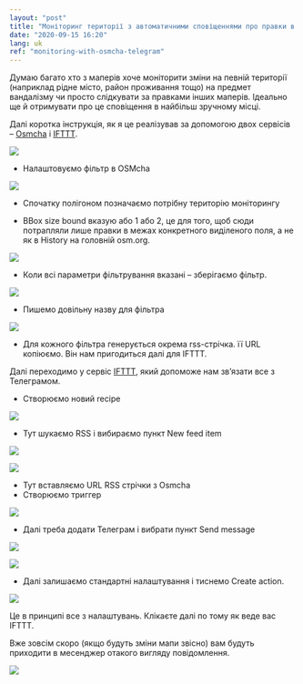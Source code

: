```yaml
---
layout: "post"
title: "Моніторинг території з автоматичними сповіщеннями про правки в Telegram"
date: "2020-09-15 16:20"
lang: uk
ref: "monitoring-with-osmcha-telegram"
---
```



Думаю багато хто з маперів хоче моніторити зміни на певній території (наприклад рідне місто, район проживання тощо) на предмет вандалізму чи просто слідкувати за правками інших маперів. Ідеально ще й отримувати про це сповіщення в найбільш зручному місці.
  

Далі коротка інструкція, як я це реалізував за допомогою двох сервісів – [Osmcha](https://osmcha.org/) і [IFTTT](http://ifttt.com).

  
  

![](https://lh4.googleusercontent.com/Lab_w2Or8NpX1x2LAo_Mbciiou1QqsN0Zd1L35cezFy-ovVcGPqf17Q3Yf5r1fPkONHmg5ZmxR0tBLzn6g3kasAE25rktNculn6LLbz4T3p0Hw19wpeMMzIddUXitzTSJHDOE1xP)

- Налаштовуємо фільтр в OSMcha
    

  

![](https://lh5.googleusercontent.com/O_th_vMHy0gyTYdZkM1P5GsE-YWYYzpnuk8SVe8TF_ffcUSmim7ul7BFnA5zEpi3Y-4pOIWlBWCXiSOEL2lFakV8-2OKjpaF7N_YOGkxtgu_lt6ysmMWaUp-5rGJAICoVVyI7o7J)

  

- Спочатку полігоном позначаємо потрібну територію моніторингу
    
- BBox size bound вказую або 1 або 2, це для того, щоб сюди потрапляли лише правки в межах конкретного виділеного поля, а не як в History на головній osm.org.
    

  

![](https://lh5.googleusercontent.com/EAMBH8OwhNTmjZ3g95tX-Lrujcb3FiTiA-FtQ3dLuDJzIYPv4TskDGxMybTAM-55FDe-fg6l-Qyvqd1MS_CPZGKMSeofUkfRlPEGk6AxmbU9oJjc6T69No4SK6kWkIYTJVfXo_Wb)

- Коли всі параметри фільтрування вказані – зберігаємо фільтр.
    

  

![](https://lh3.googleusercontent.com/ShqFA_5de0ZZTzGRS63wf6U3qnqObrHlHCv0gPGdfxbJuFTpUH_bpGhup5u6G9upbVQWV6XhO6YPYUeUxQbxjZZwKWvkVFBxGFDfgBdoz0aUO2ABlhEKzFXIHin3Ytwn7q6V2YqI)

- Пишемо довільну назву для фільтра
    

![](https://lh3.googleusercontent.com/oAMdO7GBhLRAXKUkl8sjizxPzTNimiaiallMHY8dzZYen6y8zDE_MojE1zq7KYmietiPULBCc1JuRqAKNXvTyeoR6Jk6Rk2Qg-zJZzkRZSzLccbt2mN8qoPEUUYgeaaFPyJsX96F)

- Для кожного фільтра генерується окрема rss-стрічка. її URL копіюємо. Він нам пригодиться далі для IFTTT.


Далі переходимо у сервіс [IFTTT](https://ifttt.com/), який допоможе нам зв’язати все з Телеграмом.


- Створюємо новий recipe
    

![](https://lh4.googleusercontent.com/X6dYEe6BJymDM0VvITfq5eQ37STRYG-G5uI6iMqSHx9CCANXJvd3V6BIZfQdT18CVK4Gw31yEv0HgEbKTcOZcn-L0-KrtvHwqHw8ctvJ1QSV4THA-qMYj_ajE4Mgw8VI-1qXkob_)

- Тут шукаємо RSS і вибираємо пункт New feed item

![](https://lh3.googleusercontent.com/hStfC9Z-L6xwuiEaeSGQ7D__eZfCuy84oEdVWvduSAbyx6vJcWFjlb0OFBYn4gDliMC8OauEDqM-NdSHN_bqLSwswANVmXSkuuNj2djHLvTPWeAWsCk__nth-5BOAjfizmQ0rRZB)

![](https://lh5.googleusercontent.com/xAAHHC7UxEEQL1Jvu3ih8I2HOBCTGazGm9yNpiySE6bx2UKHEuUTLBiKmuMiHfsWdZn-_5hzaY_z9QmUWYH5M745TY-ZzD7FDmPtx66E2tkNBFMYyvo3B7-aBk2HeWALZooukvJM)


  - Тут вставляємо URL RSS стрічки з Osmcha
  - Створюємо триггер

![](https://lh6.googleusercontent.com/wGJzcKXhaEr8T4sKEDXsOtlGOfdGR_dKq1ho1khIyeD8uz5jf8eANVPhDLa3D8Syd9XXRcSGDrd9Ux2UtTfhvwPPXZayNKhM_hy1ieksMPUfkShui1l548A0QSwOMh9z1-JqBMCF)

 - Далі треба додати Телеграм і вибрати пункт Send message


![](https://lh4.googleusercontent.com/Q4VqVEO8unkgAHX5xpykDOSRXWNWIjuVVLzYNttbpzBmMe21PJVCJDRdAOZEeRnLvTZMCgHBSzViRaEbrAcSGi03uKDc8JlkIpdsK_2l9Ahn_6iZXnpI5zR8HwFLADGVtVvG_VXH)


  

![](https://lh6.googleusercontent.com/YVfXe-yUV8jkyljfkBK8iElNL39sJCGTAZnkqPeUC5oue3VWvhl_NUx85pwTvwjQFDErrhcgFzfb0nJYS7tOvGYHsHit_s2QYHtrcdnn3sAC00X4ORiumypIInkpO-R0y5d8oYcT)

- Далі залишаємо стандартні налаштування і тиснемо Create action.

![](https://lh6.googleusercontent.com/enrFNrVk3ILKrubq3cH6ciF7e2tPI5CzwAe6A3g1cwbTMdUL1WIH4_budtA7CuGqgZpfKtyfSjprvswTQOnxalXWhn8JRcaiM84iu-lF_5b-7vlyS_uidxGEsT3eWWMPv853lATu)

Це в принципі все з налаштувань. Клікаєте далі по тому як веде вас IFTTT.

Вже зовсім скоро (якщо будуть зміни мапи звісно) вам будуть приходити в месенджер отакого вигляду повідомлення.

  

![](https://lh4.googleusercontent.com/nSEM7ppFkdW5ZfF7HDZv-0k8dPBw_0wRFR4SD8WXHzQ0DvBGgVQxU-pnrkRn4XysQPr7Fm0o1eJSvpOCdgqO4TEReBuoJ-GJtyK-VUC4bhI6OxOcMV_hP0R85HNMxB3BfXghRiT3)
